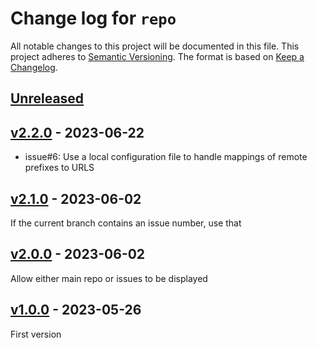 # Change log for `repo`
All notable changes to this project will be documented in this file.
This project adheres to [Semantic Versioning].
The format is based on [Keep a Changelog].
	
## [Unreleased]

## [v2.2.0] - 2023-06-22
- issue#6: Use a local configuration file to handle mappings of remote prefixes to URLS
  
## [v2.1.0] - 2023-06-02
If the current branch contains an issue number, use that

## [v2.0.0] - 2023-06-02
Allow either main repo or issues to be displayed

## [v1.0.0] - 2023-05-26
First version

[Semantic Versioning]: http://semver.org
[Keep a Changelog]: http://keepachangelog.com
[Unreleased]: https://github.com/philhanna/issues/compare/v2.2.0..HEAD
[v2.2.0]: https://github.com/philhanna/issues/compare/v2.1.0..v2.2.0
[v2.1.0]: https://github.com/philhanna/issues/compare/v2.0.0..v2.1.0
[v2.0.0]: https://github.com/philhanna/issues/compare/v1.0.0..v2.0.0
[v1.0.0]: https://github.com/philhanna/issues/compare/faa0830..v1.0.0
